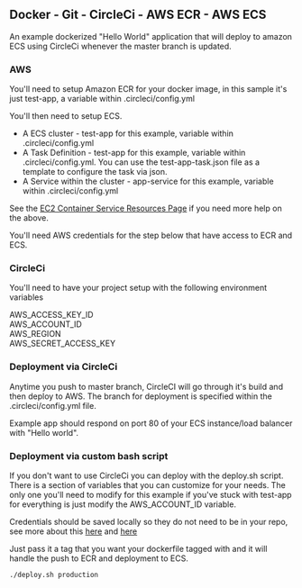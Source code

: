 ##  Docker - Git - CircleCi - AWS ECR - AWS ECS

An example dockerized  "Hello World" application that will deploy to amazon ECS using CircleCi whenever the master branch is updated.

### AWS ####

You'll need to setup Amazon ECR for your docker image, in this sample it's just test-app, a variable within .circleci/config.yml

You'll then need to setup ECS. 

- A ECS cluster - test-app for this example, variable within .circleci/config.yml
- A Task Definition - test-app for this example, variable within .circleci/config.yml.   You can use the test-app-task.json file as a template to configure the task via json.
- A Service within the cluster - app-service for this example, variable within .circleci/config.yml

See the [EC2 Container Service
Resources Page](https://aws.amazon.com/ecs/) if you need more help on the above.

You'll need AWS credentials for the step below that have access to ECR and ECS.

### CircleCi

You'll need to have your project setup with the following environment variables

AWS_ACCESS_KEY_ID  
AWS_ACCOUNT_ID   
AWS_REGION  
AWS_SECRET_ACCESS_KEY  

### Deployment via CircleCi

Anytime you push to master branch, CircleCI will go through it's build and then deploy to AWS.  The branch for deployment
is specified within the .circleci/config.yml file.   

Example app should respond on port 80 of your ECS instance/load balancer with "Hello world".

### Deployment via custom bash script

If you don't want to use CircleCi you can deploy with the deploy.sh script.    There is a section of variables that you can customize for your needs.   The only one you'll need to modify for this example if you've stuck with test-app for everything is just modify the AWS_ACCOUNT_ID variable.

Credentials should be saved locally so they do not need to be in your repo, see more about this [here](http://docs.aws.amazon.com/cli/latest/userguide/cli-chap-getting-started.html)
and [here](http://docs.aws.amazon.com/cli/latest/userguide/cli-config-files.html)

Just pass it a tag that you want your dockerfile tagged with and it will handle the push to ECR and deployment to ECS.

`./deploy.sh production`

